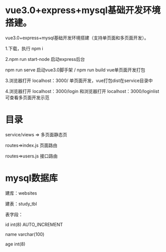 
# vue3.0+express+mysql基础开发环境搭建。

vue3.0+express+mysql基础开发环境搭建（支持单页面和多页面开发）。

1.下载，执行 npm i

2.npm run start-node 启动express后台

  npm run serve 启动vue3.0脚手架 /
  npm run build vue单页面开发打包

3.浏览器打开 localhost：3000/ 单页面开发，vue打包dist在service目录中

4.浏览器打开 localhost：3000/login 和浏览器打开 localhost：3000/loginlist 可查看多页面开发示范


# 目录

service/views => 多页面静态页

routes=>index.js 页面路由

routes=>users.js 接口路由

# mysql数据库

建库：websites

建表：study_tbl

表字段：

id int(8) AUTO_INCREMENT 

name varchar(100)
       
age int(8)
